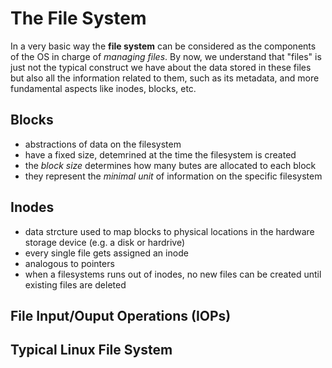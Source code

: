 # The File System

In a very basic way the **file system** can be considered as the components of the OS in charge of *managing files*.
By now, we understand that "files" is just not the typical construct we have about the data stored in these files but also all the information related to them, such as its metadata, and more fundamental aspects like inodes, blocks, etc.

## Blocks
   - abstractions of data on the filesystem
   - have a fixed size, detemrined at the time the filesystem is created
   - the *block size* determines how many butes are allocated to each block
   - they represent the *minimal unit* of information on the specific filesystem

## Inodes
  - data strcture used to map blocks to physical locations in the hardware storage device (e.g. a disk or hardrive)
  - every single file gets assigned an inode
  - analogous to pointers
  - when a filesystems runs out of inodes, no new files can be created until existing files are deleted


## File Input/Ouput Operations (IOPs)


## Typical Linux File System
```sh

```
